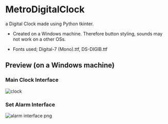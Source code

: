 # MetroDigitalClock
a Digital Clock made using Python tkinter.

- Created on a Windows machine. Therefore button styling, sounds may not work on a other OSs.

- Fonts used; Digital-7 (Mono).ttf, DS-DIGIB.ttf


## Preview (on a Windows machine)

### Main Clock Interface
![clock](https://user-images.githubusercontent.com/70215958/195935893-87842dba-f570-4fd5-a0e6-47eaaa0534d8.gif)

### Set Alarm Interface
![alarm interface png](https://user-images.githubusercontent.com/70215958/195934378-41305b6c-43b2-47c9-a6ac-5dab8e9750c9.jpg)
